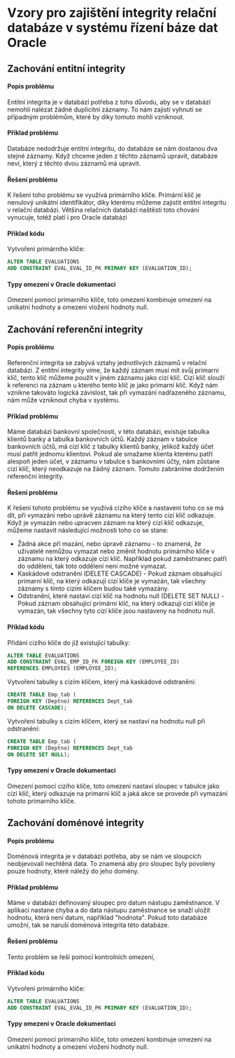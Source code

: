 # Vzory pro zajištění integrity relační databáze v systému řízení báze dat Oracle

## Zachování entitní integrity

#### Popis problému

Entitní integrita je v databází potřeba z toho důvodu, aby se v databází nemohli nalézat žádné duplicitní záznamy. To nám zajistí vyhnutí se případným problémům, které by díky tomuto mohli vzniknout.

#### Příklad problému

Databáze nedodržuje entitní integritu, do databáze se nám dostanou dva stejné záznamy. Když chceme jeden z těchto záznamů upravit, databáze neví, který z těchto dvou záznamů má upravit.

#### Řešení problému

K řešení toho problému se využívá primárního klíče. Primární klíč je nenulový unikátní identifikátor, díky kterému můžeme zajistit entitní integritu v relační databázi. Většina relačních databází naštěstí toto chování vynucuje, totéž platí i pro Oracle databázi

#### Příklad kódu

Vytvoření primárního klíče:

```sql
ALTER TABLE EVALUATIONS
ADD CONSTRAINT EVAL_EVAL_ID_PK PRIMARY KEY (EVALUATION_ID);
```

#### Typy omezení v Oracle dokumentaci

Omezení pomocí primarního klíče, toto omezení kombinuje omezení na unikatní hodnoty a omezení vložení hodnoty null.

## Zachování referenční integrity

#### Popis problému

Referenční integrita se zabývá vztahy jednotlivých záznamů v relační databázi. Z entitní integrity víme, že každý záznam musí mít svůj primarní klíč, tento klíč můžeme použít v jiném záznamu jako cizí klíč. Cizí klíč slouží k referenci na záznam u kterého tento klíč je jako primarní klíč. Když nám vznikne takováto logická závislost, tak při vymazání nadřazeného záznamu, nám může vzniknout chyba v systému.

#### Příklad problému

Máme databázi bankovní společnosti, v této databázi, existuje tabulka klientů banky a tabulka bankovních účtů. Každý záznam v tabulce bankovních účtů, má cízí klíč z tabulky klientů banky, jelikož každý účet musí patřit jednomu klientovi. Pokud ale smažame klienta kterému patří alespoň jeden účet, v záznamu v tabulce s bankovnimi účty, nám zůstane cizí klíč, který neodkazuje na žádný záznam. Tomuto zabráníme dodržením referenční integrity.

#### Řešení problému

K řešení tohoto problému se využívá cizího klíče a nastavení toho co se má dít, při vymazání nebo uprávě záznamu na který tento cizí klíč odkazuje. Když je vymazán nebo upracven záznam na který cizí klíč odkazuje, můžeme nastavit následující možnosti toho co se stane:

* Žádná akce při mazání, nebo úpravě záznamu - to znamená, že uživatelé nemůžou vymazat nebo změnit hodnotu primárního klíče v záznamu na který odkazuje cízí klíč. Například pokud zaměstnanec patří do oddělení, tak toto oddělení není možné vymazat.
* Kaskádové odstranění \(DELETE CASCADE\) - Pokud záznam obsahující primarní klíč, na který odkazují cizí klíče je vymazán, tak všechny záznamy s tímto cizím klíčem budou také vymazány.
* Odstranění, které nastaví cizí klíč na hodnotu null \(DELETE SET NULL\) - Pokud záznam obsahující primární klíč, na který odkazují cizí klíče je vymazán, tak všechny tyto cizí klíče jsou nastaveny na hodnotu null. 

#### Příklad kódu

Přidání cizího klíče do jíž existující tabulky:

```sql
ALTER TABLE EVALUATIONS
ADD CONSTRAINT EVAL_EMP_ID_FK FOREIGN KEY (EMPLOYEE_ID)
REFERENCES EMPLOYEES (EMPLOYEE_ID);
```

Vytvoření tabulky s cizím klíčem, který má kaskádové odstranění:

```sql
CREATE TABLE Emp_tab (
FOREIGN KEY (Deptno) REFERENCES Dept_tab
ON DELETE CASCADE);
```

Vytvoření tabulky s cizím klíčem, který se nastaví na hodnotu null při odstranění:

```sql
CREATE TABLE Emp_tab (
FOREIGN KEY (Deptno) REFERENCES Dept_tab  
ON DELETE SET NULL); 
```

#### Typy omezení v Oracle dokumentaci

Omezení pomocí cizího klíče, toto omezení nastaví sloupec v tabulce jako cizí klíč, který odkazuje na primarní klíč a jaká akce se provede při vymazání tohoto primarního klíče.

## Zachování doménové integrity

#### Popis problému

Doménová integrita je v databázi potřeba, aby se nám ve sloupcích neobjevovali nechtěná data. To znamená aby pro sloupec byly povoleny pouze hodnoty, které náležý do jeho domény.

#### Příklad problému

Máme v databázi definovaný sloupec pro datum nástupu zaměstnance. V aplikaci nastane chyba a do data nástupu zaměstnance se snaží uložit hodnotu, která není datum, například "hodnota". Pokud toto databáze umožní, tak se naruší doménová integrita této databáze.

#### Řešení problému

Tento problém se řeší pomocí kontrolních omezení, 

#### Příklad kódu

Vytvoření primárního klíče:

```sql
ALTER TABLE EVALUATIONS
ADD CONSTRAINT EVAL_EVAL_ID_PK PRIMARY KEY (EVALUATION_ID);
```

#### Typy omezení v Oracle dokumentaci

Omezení pomocí primarního klíče, toto omezení kombinuje omezení na unikatní hodnoty a omezení vložení hodnoty null.

